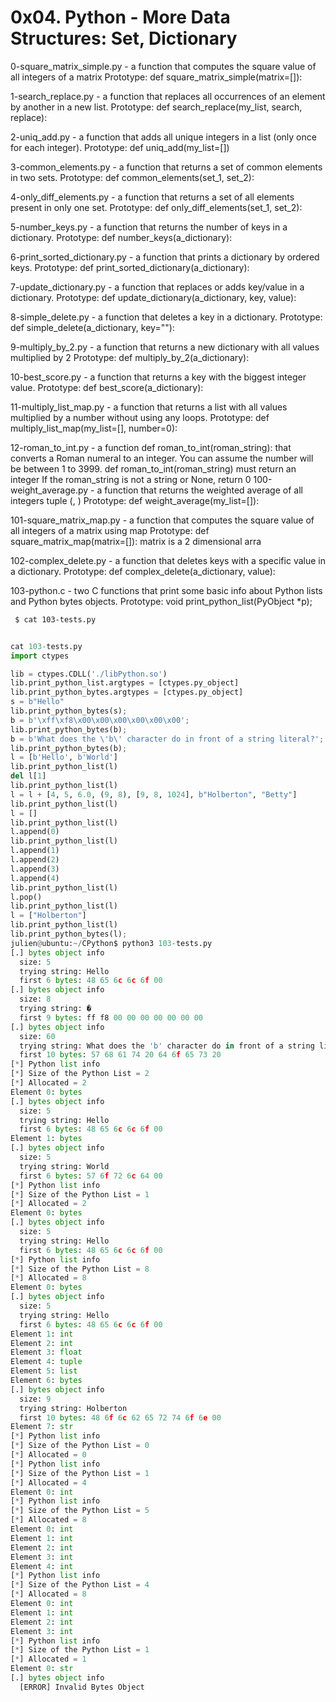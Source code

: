 # 0x04. Python - More Data Structures: Set, Dictionary

0-square_matrix_simple.py -  a function that computes the square value of all integers of a matrix Prototype: def square_matrix_simple(matrix=[]):

1-search_replace.py - a function that replaces all occurrences of an element by another in a new list. Prototype: def search_replace(my_list, search, replace):

2-uniq_add.py - a function that adds all unique integers in a list (only once for each integer). Prototype: def uniq_add(my_list=[])

3-common_elements.py -  a function that returns a set of common elements in two sets. Prototype: def common_elements(set_1, set_2):

4-only_diff_elements.py - a function that returns a set of all elements present in only one set. Prototype: def only_diff_elements(set_1, set_2):

5-number_keys.py - a function that returns the number of keys in a dictionary. Prototype: def number_keys(a_dictionary):

6-print_sorted_dictionary.py - a function that prints a dictionary by ordered keys. Prototype: def print_sorted_dictionary(a_dictionary):

7-update_dictionary.py - a function that replaces or adds key/value in a dictionary. Prototype: def update_dictionary(a_dictionary, key, value):

8-simple_delete.py - a function that deletes a key in a dictionary. Prototype: def simple_delete(a_dictionary, key=""):

9-multiply_by_2.py -  a function that returns a new dictionary with all values multiplied by 2 Prototype: def multiply_by_2(a_dictionary):

10-best_score.py - a function that returns a key with the biggest integer value. Prototype: def best_score(a_dictionary):

11-multiply_list_map.py - a function that returns a list with all values multiplied by a number without using any loops. Prototype: def multiply_list_map(my_list=[], number=0):

12-roman_to_int.py - a function def roman_to_int(roman_string): that converts a Roman numeral to an integer. 
You can assume the number will be between 1 to 3999.
def roman_to_int(roman_string) must return an integer
If the roman_string is not a string or None, return 0
100-weight_average.py - a function that returns the weighted average of all integers tuple (<score>, <weight>) Prototype: def weight_average(my_list=[]):

101-square_matrix_map.py -  a function that computes the square value of all integers of a matrix using map
Prototype: def square_matrix_map(matrix=[]):
matrix is a 2 dimensional arra

102-complex_delete.py - a function that deletes keys with a specific value in a dictionary.
Prototype: def complex_delete(a_dictionary, value):

103-python.c - two C functions that print some basic info about Python lists and Python bytes objects. Prototype: void print_python_list(PyObject *p);

```bash
 $ cat 103-tests.py
```

```python

cat 103-tests.py 
import ctypes

lib = ctypes.CDLL('./libPython.so')
lib.print_python_list.argtypes = [ctypes.py_object]
lib.print_python_bytes.argtypes = [ctypes.py_object]
s = b"Hello"
lib.print_python_bytes(s);
b = b'\xff\xf8\x00\x00\x00\x00\x00\x00';
lib.print_python_bytes(b);
b = b'What does the \'b\' character do in front of a string literal?';
lib.print_python_bytes(b);
l = [b'Hello', b'World']
lib.print_python_list(l)
del l[1]
lib.print_python_list(l)
l = l + [4, 5, 6.0, (9, 8), [9, 8, 1024], b"Holberton", "Betty"]
lib.print_python_list(l)
l = []
lib.print_python_list(l)
l.append(0)
lib.print_python_list(l)
l.append(1)
l.append(2)
l.append(3)
l.append(4)
lib.print_python_list(l)
l.pop()
lib.print_python_list(l)
l = ["Holberton"]
lib.print_python_list(l)
lib.print_python_bytes(l);
julien@ubuntu:~/CPython$ python3 103-tests.py 
[.] bytes object info
  size: 5
  trying string: Hello
  first 6 bytes: 48 65 6c 6c 6f 00
[.] bytes object info
  size: 8
  trying string: �
  first 9 bytes: ff f8 00 00 00 00 00 00 00
[.] bytes object info
  size: 60
  trying string: What does the 'b' character do in front of a string literal?
  first 10 bytes: 57 68 61 74 20 64 6f 65 73 20
[*] Python list info
[*] Size of the Python List = 2
[*] Allocated = 2
Element 0: bytes
[.] bytes object info
  size: 5
  trying string: Hello
  first 6 bytes: 48 65 6c 6c 6f 00
Element 1: bytes
[.] bytes object info
  size: 5
  trying string: World
  first 6 bytes: 57 6f 72 6c 64 00
[*] Python list info
[*] Size of the Python List = 1
[*] Allocated = 2
Element 0: bytes
[.] bytes object info
  size: 5
  trying string: Hello
  first 6 bytes: 48 65 6c 6c 6f 00
[*] Python list info
[*] Size of the Python List = 8
[*] Allocated = 8
Element 0: bytes
[.] bytes object info
  size: 5
  trying string: Hello
  first 6 bytes: 48 65 6c 6c 6f 00
Element 1: int
Element 2: int
Element 3: float
Element 4: tuple
Element 5: list
Element 6: bytes
[.] bytes object info
  size: 9
  trying string: Holberton
  first 10 bytes: 48 6f 6c 62 65 72 74 6f 6e 00
Element 7: str
[*] Python list info
[*] Size of the Python List = 0
[*] Allocated = 0
[*] Python list info
[*] Size of the Python List = 1
[*] Allocated = 4
Element 0: int
[*] Python list info
[*] Size of the Python List = 5
[*] Allocated = 8
Element 0: int
Element 1: int
Element 2: int
Element 3: int
Element 4: int
[*] Python list info
[*] Size of the Python List = 4
[*] Allocated = 8
Element 0: int
Element 1: int
Element 2: int
Element 3: int
[*] Python list info
[*] Size of the Python List = 1
[*] Allocated = 1
Element 0: str
[.] bytes object info
  [ERROR] Invalid Bytes Object
```

